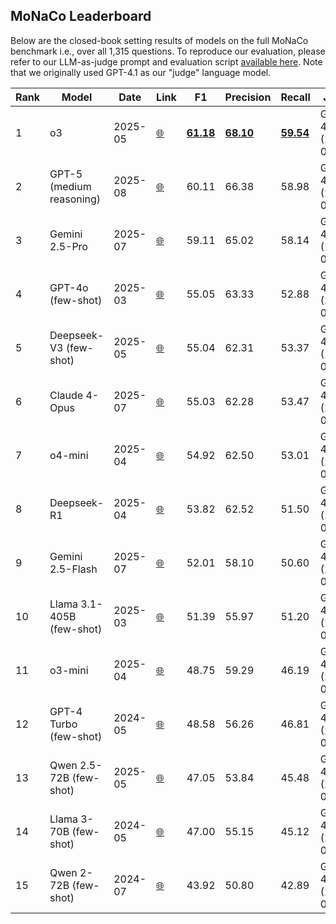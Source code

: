 ## **MoNaCo Leaderboard**

Below are the closed-book setting results of models on the full MoNaCo benchmark i.e., over all 1,315 questions. To reproduce our evaluation, please refer to our LLM-as-judge prompt and evaluation script [available here](https://github.com/tomerwolgithub/monaco/tree/main/prompts). Note that we originally used GPT-4.1 as our "judge" language model.

Rank | Model | Date | Link | F1 | Precision | Recall | Judge
------------ | ------------- | ------------- | ------------- | ------------- | ------------- | ------------- | -------------
1 | o3 | 2025-05 | [🌐](https://openai.com/index/introducing-o3-and-o4-mini/) | **<u>61.18</u>** | **<u>68.10</u>**  | **<u>59.54</u>** | GPT-4.1 (2025-06)
2 | GPT-5 (medium reasoning) | 2025-08 | [🌐](https://openai.com/index/introducing-gpt-5/) | 60.11 | 66.38 | 58.98 | GPT-4.1 (2025-06)
3 | Gemini 2.5-Pro | 2025-07 | [🌐](https://deepmind.google/models/gemini/pro/) | 59.11 | 65.02 | 58.14 | GPT-4.1 (2025-06)
4 | GPT-4o (few-shot) | 2025-03 | [🌐](https://openai.com/index/hello-gpt-4o/) | 55.05 | 63.33  | 52.88 | GPT-4.1 (2025-06)
5 | Deepseek-V3 (few-shot) | 2025-05 | [🌐](https://huggingface.co/deepseek-ai/DeepSeek-V3) | 55.04 | 62.31 | 53.37 | GPT-4.1 (2025-06)
6 | Claude 4-Opus | 2025-07 | [🌐](https://www.anthropic.com/news/claude-4) | 55.03 | 62.28 | 53.47 | GPT-4.1 (2025-06)
7 | o4-mini | 2025-04 | [🌐](https://openai.com/index/introducing-o3-and-o4-mini/) |  54.92 | 62.50 | 53.01 | GPT-4.1 (2025-06)
8 | Deepseek-R1 | 2025-04 | [🌐](https://huggingface.co/deepseek-ai/DeepSeek-R1) | 53.82 | 62.52 | 51.50 | GPT-4.1 (2025-06)
9 | Gemini 2.5-Flash | 2025-07 | [🌐](https://deepmind.google/models/gemini/flash/) | 52.01 | 58.10 | 50.60 | GPT-4.1 (2025-06)
10 | Llama 3.1-405B (few-shot) | 2025-03 | [🌐](https://huggingface.co/meta-llama/Llama-3.1-405B-Instruct) | 51.39 | 55.97 | 51.20 | GPT-4.1 (2025-06)
11 | o3-mini | 2025-04 | [🌐](https://openai.com/index/openai-o3-mini/) | 48.75 | 59.29 | 46.19 | GPT-4.1 (2025-06)
12 | GPT-4 Turbo (few-shot) | 2024-05 | [🌐](https://platform.openai.com/docs/models/gpt-4-turbo) | 48.58 | 56.26 | 46.81 | GPT-4.1 (2025-06)
13 | Qwen 2.5-72B (few-shot) | 2025-05 | [🌐](https://huggingface.co/Qwen/Qwen2.5-7B-Instruct) | 47.05 | 53.84 | 45.48 | GPT-4.1 (2025-06)
14 | Llama 3-70B (few-shot) | 2024-05 | [🌐](https://huggingface.co/meta-llama/Meta-Llama-3-70B-Instruct) | 47.00 | 55.15 |  45.12 | GPT-4.1 (2025-06)
15 | Qwen 2-72B (few-shot) | 2024-07 | [🌐](https://huggingface.co/Qwen/Qwen2-7B-Instruct) | 43.92 | 50.80 | 42.89 | GPT-4.1 (2025-06)



